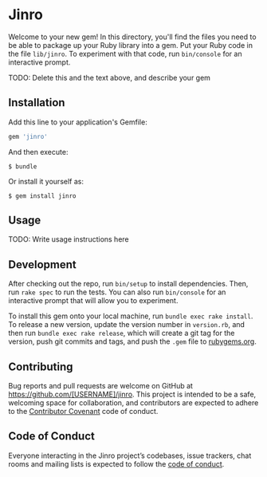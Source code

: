 # Jinro

Welcome to your new gem! In this directory, you'll find the files you need to be able to package up your Ruby library into a gem. Put your Ruby code in the file `lib/jinro`. To experiment with that code, run `bin/console` for an interactive prompt.

TODO: Delete this and the text above, and describe your gem

## Installation

Add this line to your application's Gemfile:

```ruby
gem 'jinro'
```

And then execute:

    $ bundle

Or install it yourself as:

    $ gem install jinro

## Usage

TODO: Write usage instructions here

## Development

After checking out the repo, run `bin/setup` to install dependencies. Then, run `rake spec` to run the tests. You can also run `bin/console` for an interactive prompt that will allow you to experiment.

To install this gem onto your local machine, run `bundle exec rake install`. To release a new version, update the version number in `version.rb`, and then run `bundle exec rake release`, which will create a git tag for the version, push git commits and tags, and push the `.gem` file to [rubygems.org](https://rubygems.org).

## Contributing

Bug reports and pull requests are welcome on GitHub at https://github.com/[USERNAME]/jinro. This project is intended to be a safe, welcoming space for collaboration, and contributors are expected to adhere to the [Contributor Covenant](http://contributor-covenant.org) code of conduct.

## Code of Conduct

Everyone interacting in the Jinro project’s codebases, issue trackers, chat rooms and mailing lists is expected to follow the [code of conduct](https://github.com/[USERNAME]/jinro/blob/master/CODE_OF_CONDUCT.md).
